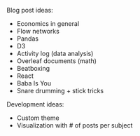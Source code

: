 Blog post ideas:
* Economics in general
* Flow networks
* Pandas
* D3
* Activity log (data analysis)
* Overleaf documents (math)
* Beatboxing
* React
* Baba Is You
* Snare drumming + stick tricks

Development ideas:
* Custom theme
* Visualization with # of posts per subject
